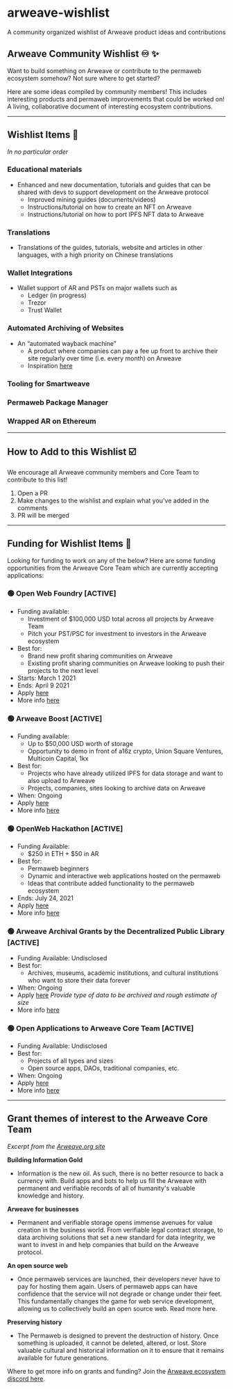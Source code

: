 # arweave-wishlist 
A community organized wishlist of Arweave product ideas and contributions

## Arweave Community Wishlist ♾️ ✨ 
Want to build something on Arweave or contribute to the permaweb ecosystem somehow? Not sure where to get started? 

Here are some ideas compiled by community members! This includes interesting products and permaweb improvements that could be worked on! A living, collaborative document of interesting ecosystem contributions.

-----

## Wishlist Items 📜 
_In no particular order_

### Educational materials
* Enhanced and new documentation, tutorials and guides that can be shared with devs to support development on the Arweave protocol
  * Improved mining guides (documents/videos)
  * Instructions/tutorial on how to create an NFT on Arweave
  * Instructions/tutorial on how to port IPFS NFT data to Arweave

### Translations
* Translations of the guides, tutorials, website and articles in other languages, with a high priority on Chinese translations

### Wallet Integrations
* Wallet support of AR and PSTs on major wallets such as 
  * Ledger (in progress) 
  * Trezor
  * Trust Wallet

### Automated Archiving of Websites 
* An “automated wayback machine”
  * A product where companies can pay a fee up front to archive their site regularly over time (i.e. every month) on Arweave
  * Inspiration [here](https://twitter.com/bobbyong/status/1364350713548079107)

### Tooling for Smartweave

### Permaweb Package Manager

### Wrapped AR on Ethereum


------

## How to Add to this Wishlist ☑️
We encourage all Arweave community members and Core Team to contribute to this list! 

1. Open a PR
2. Make changes to the wishlist and explain what you've added in the comments
3. PR will be merged

------

## Funding for Wishlist Items 💸 
Looking for funding to work on any of the below? Here are some funding opportunities from the Arweave Core Team which are currently accepting applications: 

### 🟢 Open Web Foundry [ACTIVE]
* Funding available:
  * Investment of $100,000 USD total across all projects by Arweave Team 
  * Pitch your PST/PSC for investment to investors in the Arweave ecosystem
* Best for:
  * Brand new profit sharing communities on Arweave
  * Existing profit sharing communities on Arweave looking to push their projects to the next level
* Starts: March 1 2021
* Ends: April 9 2021
* Apply [here](https://gitcoin.co/hackathon/arweave3/onboard) 
* More info [here](https://arweave.medium.com/the-open-web-foundry-helping-profit-sharing-community-founders-gain-traction-and-raise-millions-deff08f3ca0e)

### 🟢 Arweave Boost [ACTIVE]
* Funding available:
  * Up to $50,000 USD worth of storage
  * Opportunity to demo in front of a16z crypto, Union Square Ventures, Multicoin Capital, 1kx
* Best for: 
  * Projects who have already utilized IPFS for data storage and want to also upload to Arweave
  * Projects, companies, sites looking to archive data on Arweave
* When: Ongoing
* Apply [here](https://boost.arweave.org/)
* More info [here](https://arweave.medium.com/announcing-arweave-boost-support-to-help-your-startup-thrive-b4750410e885) 

### 🟢 OpenWeb Hackathon [ACTIVE]
* Funding Available:
  * $250 in ETH + $50 in AR
* Best for:
  * Permaweb beginners
  * Dynamic and interactive web applications hosted on the permaweb
  * Ideas that contribute added functionality to the permaweb ecosystem 
* Ends: July 24, 2021
* Apply [here](https://gitcoin.co/issue/ArweaveTeam/Bounties/1) 
* More info [here](https://arweave.medium.com/towards-an-open-source-web-9ffe201fc044) 

### 🟢 Arweave Archival Grants by the Decentralized Public Library  [ACTIVE]
* Funding Available: Undisclosed
* Best for: 
  * Archives, museums, academic institutions, and cultural institutions who want to store their data forever
* When: Ongoing
* Apply [here](https://docs.google.com/forms/d/e/1FAIpQLSdq0WSFvm-bN99ujIu4xTqkjvr1ZObW_ghYK5rt09QCALL5Dg/viewform ) _Provide type of data to be archived and rough estimate of size_
* More info [here](https://www.arweave.org/get-involved/grants-funding) 

### 🟢 Open Applications to Arweave Core Team  [ACTIVE]
* Funding Available: Undisclosed
* Best for:
  * Projects of all types and sizes
  * Open source apps, DAOs, traditional companies, etc. 
* When: Ongoing
* Apply [here](https://forms.gle/Q6UwKvCkvqxdngrQ8) 
* More info [here](https://www.arweave.org/get-involved/grants-funding) 

-------

## Grant themes of interest to the Arweave Core Team
_Excerpt from the [Arweave.org site](https://www.arweave.org/get-involved/grants-funding)_

**Building Information Gold**
* Information is the new oil. As such, there is no better resource to back a currency with. Build apps and bots to help us fill the Arweave with permanent and verifiable records of all of humanity's valuable knowledge and history.

**Arweave for businesses**
* Permanent and verifiable storage opens immense avenues for value creation in the business world. From verifiable legal contract storage, to data archiving solutions that set a new standard for data integrity, we want to invest in and help companies that build on the Arweave protocol.

**An open source web** 
* Once permaweb services are launched, their developers never have to pay for hosting them again. Users of permaweb apps can have confidence that the service will not degrade or change under their feet. This fundamentally changes the game for web service development, allowing us to collectively build an open source web. Read more here.

**Preserving history**
* The Permaweb is designed to prevent the destruction of history. Once something is uploaded, it cannot be deleted, altered, or lost. Store valuable cultural and historical information on it to ensure that it remains available for future generations.

Where to get more info on grants and funding? Join the [Arweave ecosystem discord here](https://arweave.chat/open-web-foundry).

